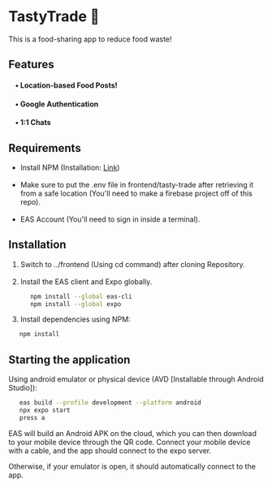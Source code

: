 # TastyTrade 👋

This is a food-sharing app to reduce food waste!

## Features
#### &nbsp;&nbsp;&nbsp; • Location-based Food Posts!
#### &nbsp;&nbsp;&nbsp; • Google Authentication
#### &nbsp;&nbsp;&nbsp; • 1:1 Chats

## Requirements
- Install NPM (Installation: [Link](https://docs.npmjs.com/downloading-and-installing-node-js-and-npm))
  <br><br/>
- Make sure to put the .env file in frontend/tasty-trade after retrieving it from a safe location
(You'll need to make a firebase project off of this repo).
  <br><br/>
- EAS Account (You'll need to sign in inside a terminal).

## Installation

1. Switch to ../frontend (Using cd command) after cloning Repository.
   <br><br/>
2. Install the EAS client and Expo globally.
```bash
      npm install --global eas-cli
      npm install --global expo
   ```

3. Install dependencies using NPM:
```bash
   npm install
   ```

## Starting the application
Using android emulator or physical device (AVD [Installable through Android Studio]):
```bash
   eas build --profile development --platform android
   npx expo start
   press a
   ```

EAS will build an Android APK on the cloud, which you can then download to your mobile device through the QR code.
Connect your mobile device with a cable, and the app should connect to the expo server.

Otherwise, if your emulator is open, it should automatically connect to the app.